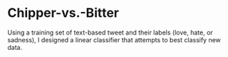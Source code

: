 # Chipper-vs.-Bitter
Using a training set of text-based tweet and their labels (love, hate, or sadness), I designed a linear classifier that attempts to best classify new data.
